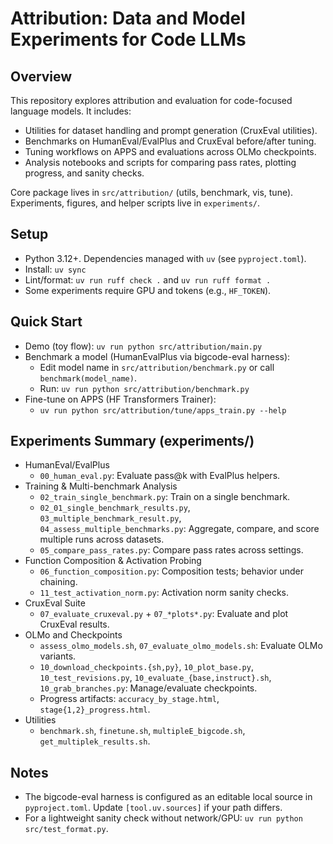 # Attribution: Data and Model Experiments for Code LLMs

## Overview
This repository explores attribution and evaluation for code-focused language models. It includes:
- Utilities for dataset handling and prompt generation (CruxEval utilities).
- Benchmarks on HumanEval/EvalPlus and CruxEval before/after tuning.
- Tuning workflows on APPS and evaluations across OLMo checkpoints.
- Analysis notebooks and scripts for comparing pass rates, plotting progress, and sanity checks.

Core package lives in `src/attribution/` (utils, benchmark, vis, tune). Experiments, figures, and helper scripts live in `experiments/`.

## Setup
- Python 3.12+. Dependencies managed with `uv` (see `pyproject.toml`).
- Install: `uv sync`
- Lint/format: `uv run ruff check .` and `uv run ruff format .`
- Some experiments require GPU and tokens (e.g., `HF_TOKEN`).

## Quick Start
- Demo (toy flow): `uv run python src/attribution/main.py`
- Benchmark a model (HumanEvalPlus via bigcode-eval harness):
  - Edit model name in `src/attribution/benchmark.py` or call `benchmark(model_name)`.
  - Run: `uv run python src/attribution/benchmark.py`
- Fine-tune on APPS (HF Transformers Trainer):
  - `uv run python src/attribution/tune/apps_train.py --help`

## Experiments Summary (experiments/)
- HumanEval/EvalPlus
  - `00_human_eval.py`: Evaluate pass@k with EvalPlus helpers.
- Training & Multi-benchmark Analysis
  - `02_train_single_benchmark.py`: Train on a single benchmark.
  - `02_01_single_benchmark_results.py`, `03_multiple_benchmark_result.py`, `04_assess_multiple_benchmarks.py`:
    Aggregate, compare, and score multiple runs across datasets.
  - `05_compare_pass_rates.py`: Compare pass rates across settings.
- Function Composition & Activation Probing
  - `06_function_composition.py`: Composition tests; behavior under chaining.
  - `11_test_activation_norm.py`: Activation norm sanity checks.
- CruxEval Suite
  - `07_evaluate_cruxeval.py` + `07_*plots*.py`: Evaluate and plot CruxEval results.
- OLMo and Checkpoints
  - `assess_olmo_models.sh`, `07_evaluate_olmo_models.sh`: Evaluate OLMo variants.
  - `10_download_checkpoints.{sh,py}`, `10_plot_base.py`, `10_test_revisions.py`,
    `10_evaluate_{base,instruct}.sh`, `10_grab_branches.py`: Manage/evaluate checkpoints.
  - Progress artifacts: `accuracy_by_stage.html`, `stage{1,2}_progress.html`.
- Utilities
  - `benchmark.sh`, `finetune.sh`, `multipleE_bigcode.sh`, `get_multiplek_results.sh`.

## Notes
- The bigcode-eval harness is configured as an editable local source in `pyproject.toml`.
  Update `[tool.uv.sources]` if your path differs.
- For a lightweight sanity check without network/GPU: `uv run python src/test_format.py`.
